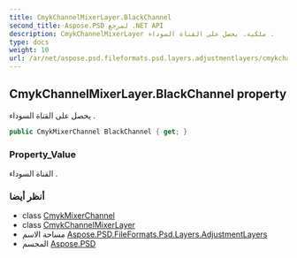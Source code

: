 ```yaml
---
title: CmykChannelMixerLayer.BlackChannel
second_title: Aspose.PSD لمرجع .NET API
description: CmykChannelMixerLayer ملكية. يحصل على القناة السوداء .
type: docs
weight: 10
url: /ar/net/aspose.psd.fileformats.psd.layers.adjustmentlayers/cmykchannelmixerlayer/blackchannel/
---
```

## CmykChannelMixerLayer.BlackChannel property

يحصل على القناة السوداء .

```csharp
public CmykMixerChannel BlackChannel { get; }
```

### Property_Value

القناة السوداء .

### أنظر أيضا

* class [CmykMixerChannel](../../cmykmixerchannel/)
* class [CmykChannelMixerLayer](../)
* مساحة الاسم [Aspose.PSD.FileFormats.Psd.Layers.AdjustmentLayers](../../cmykchannelmixerlayer/)
* المجسم [Aspose.PSD](../../../)


